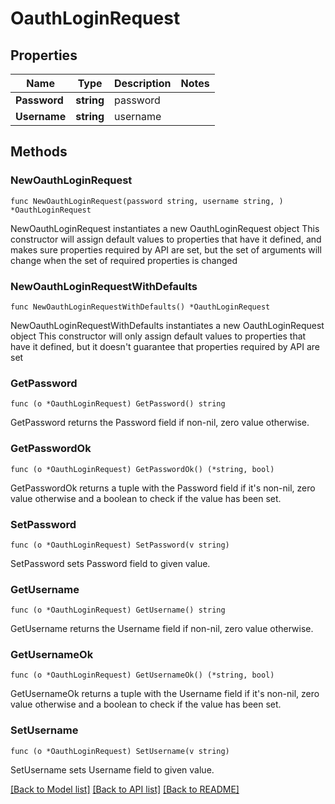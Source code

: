 # OauthLoginRequest

## Properties

Name | Type | Description | Notes
------------ | ------------- | ------------- | -------------
**Password** | **string** | password | 
**Username** | **string** | username | 

## Methods

### NewOauthLoginRequest

`func NewOauthLoginRequest(password string, username string, ) *OauthLoginRequest`

NewOauthLoginRequest instantiates a new OauthLoginRequest object
This constructor will assign default values to properties that have it defined,
and makes sure properties required by API are set, but the set of arguments
will change when the set of required properties is changed

### NewOauthLoginRequestWithDefaults

`func NewOauthLoginRequestWithDefaults() *OauthLoginRequest`

NewOauthLoginRequestWithDefaults instantiates a new OauthLoginRequest object
This constructor will only assign default values to properties that have it defined,
but it doesn't guarantee that properties required by API are set

### GetPassword

`func (o *OauthLoginRequest) GetPassword() string`

GetPassword returns the Password field if non-nil, zero value otherwise.

### GetPasswordOk

`func (o *OauthLoginRequest) GetPasswordOk() (*string, bool)`

GetPasswordOk returns a tuple with the Password field if it's non-nil, zero value otherwise
and a boolean to check if the value has been set.

### SetPassword

`func (o *OauthLoginRequest) SetPassword(v string)`

SetPassword sets Password field to given value.


### GetUsername

`func (o *OauthLoginRequest) GetUsername() string`

GetUsername returns the Username field if non-nil, zero value otherwise.

### GetUsernameOk

`func (o *OauthLoginRequest) GetUsernameOk() (*string, bool)`

GetUsernameOk returns a tuple with the Username field if it's non-nil, zero value otherwise
and a boolean to check if the value has been set.

### SetUsername

`func (o *OauthLoginRequest) SetUsername(v string)`

SetUsername sets Username field to given value.



[[Back to Model list]](../README.md#documentation-for-models) [[Back to API list]](../README.md#documentation-for-api-endpoints) [[Back to README]](../README.md)


